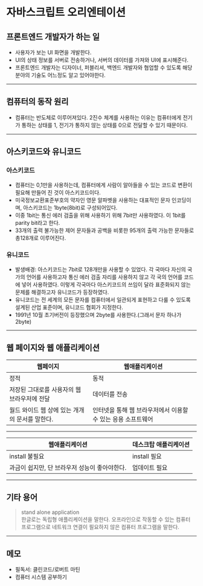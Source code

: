 # 자바스크립트 오리엔테이션

## 프론트엔드 개발자가 하는 일
- 사용자가 보는 UI 화면을 개발한다.
- UI의 상태 정보를 서버로 전송하거나, 서버의 데이터를 가져와 UI에 표시해준다.
- 프론트엔드 개발자는 디자이너, 퍼블리셔, 백엔드 개발자와 협업할 수 있도록 해당 분야의 기술도 어느정도 알고 있어야한다.

---

## 컴퓨터의 동작 원리
- 컴퓨터는 반도체로 이루어져있다. 2진수 체계를 사용하는 이유는 컴퓨터에게 전기가 통하는 상태를 1, 전기가 통하지 않는 상태를 0으로 전달할 수 있기 때문이다.

---

## 아스키코드와 유니코드

### 아스키코드
- 컴퓨터는 0,1만을 사용하는데, 컴퓨터에게 사람이 알아들을 수 있는 코드로 변환이 필요해 만들어 진 것이 아스키코드이다.
- 미국정보교환표준부호의 약자인 영문 알파벳을 사용하는 대표적인 문자 인코딩이며, 아스키코드는 1byte(8bit)로 구성되어있다.
- 이중 1bit는 통신 에러 검출을 위해 사용하기 위해 7bit만 사용하였다. 이 1bit를 parity bit라고 한다.
- 33개의 출력 불가능한 제어 문자들과 공백을 비롯한 95개의 출력 가능한 문자들로 총128개로 이루어진다.


### 유니코드
- 발생배경: 아스키코드는 7bit로 128개만을 사용할 수 있었다. 각 국마다 자신의 국가의 언어를 사용하고자 통신 에러 검출 자리를 사용하지 않고 각 국의 언어를 코드에 넣어 사용하였다. 이렇게 각국마다 아스키코드의 쓰임이 달라 표준화되지 않는 문제를 해결하고자 유니코드가 등장하였다.
- 유니코드는 전 세계의 모든 문자를 컴퓨터에서 일관되게 표현하고 다룰 수 있도록 설계된 산업 표준이며, 유니코드 협회가 지정한다.
- 1991년 10월 초기버전이 등장했으며 2byte를 사용한다.(그래서 문자 하나가 2byte)

---

## 웹 페이지와 웹 애플리케이션

| 웹페이지                                       | 웹애플리케이션                                               |
| ---------------------------------------------- | ------------------------------------------------------------ |
| 정적                                           | 동적                                                         |
| 저장된 그대로를 사용자의 웹 브라우저에 전달    | 데이터를 전송                                                |
| 월드 와이드 웹 상에 있는 개개의 문서를 말한다. | 인터넷을 통해 웹 브라우저에서 이용할 수 있는 응용 소프트웨어 |

---



| 웹애플리케이션                                | 데스크탑 애플리케이션 |
| --------------------------------------------- | --------------------- |
| install 불필요                                | install 필요          |
| 과금이 쉽지만, 단 브라우저 성능이 좋아야한다. | 업데이트 필요         |

---

## 기타 용어
> stand alone application  
한글로는 독립형 애플리케이션을 말한다. 오프라인으로 작동할 수 있는 컴퓨터 프로그램으로 네트워크 연결이 필요하지 않은 컴퓨터 프로그램을 말한다.

---
## 메모
- 필독서: 클린코드/로버트 마틴
- 컴퓨터 시스템 공부하기